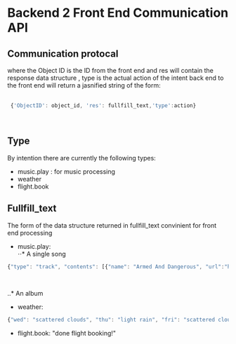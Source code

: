 # Backend 2 Front End Communication API

## Communication protocal
where the Object ID is the ID from the front end and res will contain the response data structure , type is the actual action of the intent back end to the front end will return a jasnified string of the form: <br/><br/>
```javascript
 {'ObjectID': object_id, 'res': fullfill_text,'type':action} 
 ```
 <br/>


## Type
By intention there are currently the following types:
* music.play : for music processing
* weather
* flight.book

## Fullfill_text
The form of the data structure returned in fullfill_text convinient for front end processing
*  music.play: <br/>
⋅⋅* A single song
```javascript
{"type": "track", "contents": [{"name": "Armed And Dangerous", "url":"https://open.spotify.com/artist/4MCBfE4596Uoi2O4DtmEMz", "artist_name": "Juice WRLD"}]}
```
<br />

..* An album <br/>




* weather: 
```javascript
{"wed": "scattered clouds", "thu": "light rain", "fri": "scattered clouds", "sat": "light rain", "sun": "clear sky", "city": "Sydney"}
```
* flight.book: "done flight booking!"
